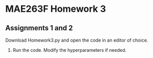 # MAE263F Homework 3

## Assignments 1 and 2
Download Homework3.py and open the code in an editor of choice.

1. Run the code. Modify the hyperparameters if needed.